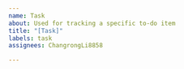 ```yaml
---
name: Task
about: Used for tracking a specific to-do item
title: "[Task]"
labels: task
assignees: ChangrongLi8858

---
```



